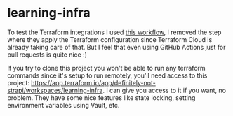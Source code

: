 # learning-infra

To test the Terraform integrations I used [this workflow](https://github.com/hashicorp/setup-terraform), I removed the step where they apply the Terraform configuration since Terraform Cloud is already taking care of that.
But I feel that even using GitHub Actions just for pull requests is quite nice :)

If you try to clone this project you won't be able to run any terraform commands since it's setup to run remotely, you'll need access to this project: https://app.terraform.io/app/definitely-not-strapi/workspaces/learning-infra.
I can give you access to it if you want, no problem. They have some nice features like state locking, setting environment variables using Vault, etc.
